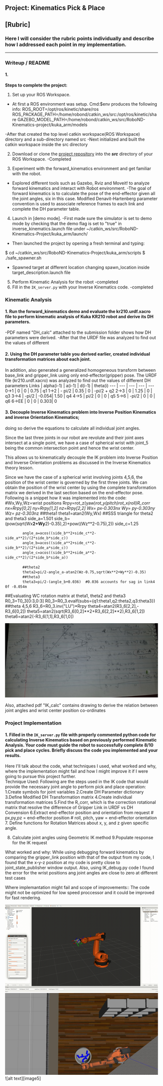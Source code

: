 ## Project: Kinematics Pick & Place

## [Rubric]                                                       
### Here I will consider the rubric points individually and describe how I addressed each point in my implementation.

---
### Writeup / README

#### 1. 

**Steps to complete the project:**  


1. Set up your ROS Workspace.
- At first a ROS environment was setup. Cmd:$env produces the following info:
ROS_ROOT=/opt/ros/kinetic/share/ros
ROS_PACKAGE_PATH=/home/robond/catkin_ws/src:/opt/ros/kinetic/share
GAZEBO_MODEL_PATH=/home/robond/catkin_ws/src/RoboND-Kinematics-project/kuka_arm/models

-After that created the top level catkin workspace(ROS Workspace) directory and a sub-directory named src
-Next initialized and built the catkin workspace inside the src directory

2. Download or clone the [project repository](https://github.com/udacity/RoboND-Kinematics-Project) into the ***src*** directory of your ROS Workspace.
-Completed
  
3. Experiment with the forward_kinematics environment and get familiar with the robot.
- Explored different tools such as Gazebo, Rviz and Moveit! to analyze forward kinematics and interact with Robot environment.
-The goal of forward kinematics is to calculate the pose of the end-effector given all the joint angles, six in this case. 
Modified Denavit-Hartenberg parameter convention is used to associate reference frames to each link and complete the DH parameter table.

4. Launch in [demo mode].
-First made sure the simulator is set to demo mode by checking that the demo flag is set to "true" in inverse_kinematics.launch file 
under ~/catkin_ws/src/RoboND-Kinematics-Project/kuka_arm/launch/
- Then launched the project by opening a fresh terminal and typing:

$ cd ~/catkin_ws/src/RoboND-Kinematics-Project/kuka_arm/scripts
$ ./safe_spawner.sh

- Spawned target at different location changing spawn_location inside target_description.launch file

5. Perform Kinematic Analysis for the robot
-completed
6. Fill in the `IK_server.py` with your Inverse Kinematics code. 
-completed

[//]: # (Image References)

[image1]: ./misc1.png
[image2]: ./theta_calc.jpg
[image3]: ./pickNplace.png
[image4]: ./RobotArm1.jpg
[image2]: ./RobotArm2.jpg

### Kinematic Analysis
#### 1. Run the forward_kinematics demo and evaluate the kr210.urdf.xacro file to perform kinematic analysis of Kuka KR210 robot and derive its DH parameters.

-PDF named "DH_calc" attached to the submission folder shows how DH parameters were derived.
-After that the URDF file was analyzed to find out the values of different 

#### 2. Using the DH parameter table you derived earlier, created individual transformation matrices about each joint.
In addition, also generated a generalized homogeneous transform between base_link and gripper_link using only end-effector(gripper) pose.
The URDF file (kr210.urdf.xacro) was analyzed to find out the values of different DH parameters
Links | alpha(i-1) | a(i-1) | d(i-1) | theta(i)
--- | --- | --- | --- | ---
0->1 | 0      | 0     | 0.75 | q1
1->2 | - pi/2 | 0.35  | 0    | -pi/2 + q2
2->3 | 0      | 1.25  | 0    | q3
3->4 |  -pi/2 | -0.054| 1.50 | q4
4->5 | pi/2   | 0     | 0    | q5
5->6 | -pi/2  | 0     | 0    | q6
6->EE | 0     | 0     | 0.303| 0


#### 3. Decouple Inverse Kinematics problem into Inverse Position Kinematics and inverse Orientation Kinematics; 
doing so derive the equations to calculate all individual joint angles.

Since the last three joints in our robot are revolute and their joint axes intersect at a single point, 
we have a case of spherical wrist with joint_5 being the common intersection point and hence the wrist center.

This allows us to kinematically decouple the IK problem into Inverse Position and Inverse Orientation problems as discussed in the 
Inverse Kinematics theory lesson.

Since we have the case of a spherical wrist involving joints 4,5,6, the position of the wrist center is governed by the first three joints. 
We can obtain the position of the wrist center by using the complete transformation matrix we derived in the last section based on the end-effector pose.
Following is a snippet how it was implemented into the code:
#Wx,Wy,Wz=wrist positions
 Rrpy=rot_z(yaw)*rot_y(pitch)*rot_x(roll)*R_corr
            nx=Rrpy[0,2]
            ny=Rrpy[1,2]
            nz=Rrpy[2,2]
            Wx= px-0.303*nx
            Wy= py-0.303*ny
            Wz= pz-0.303*nz
		##theta1
            theta1=atan2(Wy,Wx)
##SSS triangle for theta2 and theta3
            side_a=1.501
            side_b=(pow(sqrt(Wx**2+Wy**2)-0.35),2)+pow((Wz**2-0.75),2))
            side_c=1.25

            angle_a=acos((side_b**2+side_c**2-side_a**2)/(2*side_b*side_c))
            angle_b=acos((side_a**2+side_c**2-side_b**2)/(2*side_a*side_c))
            angle_c=acos((side_b**2+side_a**2-side_c**2)/(2*side_b*side_a))

            ##theta2
            theta2=pi/2-angle_a-atan2(Wz-0.75,sqrt(Wx**2+Wy**2)-0.35)
            ##theta3
            theta3=pi/2-(angle_b+0.036)  #0.036 accounts for sag in link4 0f -0.054m
##Evaluating WC rotation matrix at theta1, theta2 and theta3
            R0_3=T0_3[0:3,0:3]
            R0_3=R0_3.evalf(subs={q1:theta1,q2:theta2,q3:theta3})
            ##theta 4,5,6
            R3_6=R0_3.inv("LU")*Rrpy 
            theta4=atan2(R3_6[2,2],-R3_6[0,2])
            theta5=atan2(sqrt(R3_6[0,2]**2+R3_6[2,2]**2),R3_6[1,2])
            theta6=atan2(-R3_6[1,1],R3_6[1,0])

![alt text][image2]

Also, attached pdf "IK_calc" contains drawing to derive the relation between joint angles and wrist center position co-ordinates

### Project Implementation

#### 1. Filled in the `IK_server.py` file with properly commented python code for calculating Inverse Kinematics based on previously performed Kinematic Analysis. Your code must guide the robot to successfully complete 8/10 pick and place cycles. Briefly discuss the code you implemented and your results. 


Here I'll talk about the code, what techniques I used, what worked and why, where the implementation might fail and how I might improve it if I were going to pursue this project further.  
Technique Used:
Following are the steps used in the IK code that would provide the necessary joint angle to perform pick and place operation:
1.Create symbols for joint variables
2.Create DH Parameter dictionary
3.Define Modified DH Transformation matrix
4.Create individual transformation matrices
5.Find the R_corr, which is the correction rotational matrix that resolve the difference of Gripper Link in URDF vs DH Convension
6.Extract end-effector position and orientation from request
            # px,py,pz = end-effector position
            # roll, pitch, yaw = end-effector orientation
7. Define functions for Rotation Matrices about x, y, and z given specific angle.

8. Calculate joint angles using Geometric IK method
9.Populate response for the IK request


What worked and why:
While using debugging forward kinematics by comparing the gripper_link position with that of the output from my code, 
I found that the x-y-z position at my code is pretty close to  joint_state_publisher window output.
Also, using IK_debug.py code I found the error for the wrist positions ang joint angles are close to zero at different test cases

Where implemantation might fail and scope of improvements::
The code might not be optimized for low speed proccessor and it could be improved for fast rendering.
    

![alt text][image3]
![alt text][image4]
![alt text][image5]






